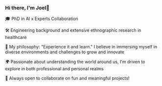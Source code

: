 
### Hi there, I'm Joel👋

🎓 PhD in AI x Experts Collaboration

🛠 Engineering background and extensive ethnographic research in healthcare

🚀 My philosophy: "Experience it and learn." I believe in immersing myself in diverse environments and challenges to grow and innovate

🌍 Passionate about understanding the world around us, I'm driven to explore in both professional and personal realms

🤝 Always open to collaborate on fun and meaningful projects!
